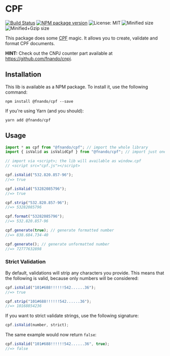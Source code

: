 # CPF

[![Build Status](https://travis-ci.org/fnando/cpf.svg?branch=master)](https://travis-ci.org/fnando/cpf)
[![NPM package version](https://img.shields.io/npm/v/@fnando/cpf.svg)](https://www.npmjs.com/package/@fnando/cpf)
![License: MIT](https://img.shields.io/npm/l/@fnando/cpf.svg)
![Minified size](http://img.badgesize.io/fnando/cpf/master/dist/cpf.min.js.svg?label=cpf+min+size)
![Minified+Gzip size](http://img.badgesize.io/fnando/cpf/master/dist/cpf.min.js.svg?compression=gzip&label=cpf+min%2Bgzip+size)

This package does some [CPF](http://en.wikipedia.org/wiki/Cadastro_de_Pessoas_F%C3%ADsicas) magic. It allows you to create, validate and format CPF documents.

**HINT:** Check out the CNPJ counter part available at <https://github.com/fnando/cnpj>.

## Installation

This lib is available as a NPM package. To install it, use the following command:

```
npm install @fnando/cpf --save
```

If you're using Yarn (and you should):

```
yarn add @fnando/cpf
```

## Usage

```js
import * as cpf from "@fnando/cpf"; // import the whole library
import { isValid as isValidCpf } from "@fnando/cpf"; // import just one function

// import via <script>; the lib will available as window.cpf
// <script src="cpf.js"></script>

cpf.isValid("532.820.857-96");
//=> true

cpf.isValid("53282085796");
//=> true

cpf.strip("532.820.857-96");
//=> 53282085796

cpf.format("53282085796");
//=> 532.820.857-96

cpf.generate(true); // generate formatted number
//=> 838.684.734-40

cpf.generate(); // generate unformatted number
//=> 72777632898
```

### Strict Validation

By default, validations will strip any characters you provide. This means that the following is valid, because only numbers will be considered:

```js
cpf.isValid("101#688!!!!!!542......36");
//=> true

cpf.strip("101#688!!!!!!542......36");
//=> 10168854236
```

If you want to strict validate strings, use the following signature:

```js
cpf.isValid(number, strict);
```

The same example would now return `false`:

```js
cpf.isValid("101#688!!!!!!542......36", true);
//=> false
```
